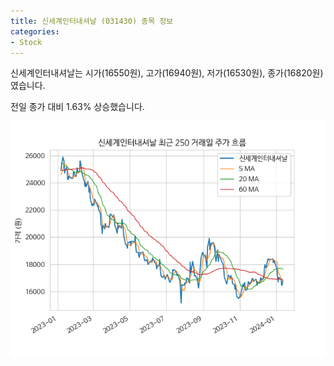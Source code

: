 ```yaml
---
title: 신세계인터내셔날 (031430) 종목 정보
categories:
- Stock
---
```


신세계인터내셔날는 시가(16550원), 고가(16940원), 저가(16530원), 종가(16820원)였습니다.

전일 종가 대비 1.63% 상승했습니다.

<!-- more -->

![031430](/assets/images/stock/031430.png)